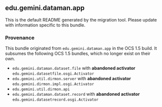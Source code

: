 
## edu.gemini.dataman.app

This is the default README generated by the migration tool. Please update with information specific to this bundle.

### Provenance

This bundle originated from `edu.gemini.dataman.app` in the OCS 1.5 build. It subsumes the following OCS 1.5 bundles, which no longer exist on their own.
 
- `edu.gemini.dataman.dataset.file` with **abandoned activator** `edu.gemini.datasetfile.osgi.Activator`
- `edu.gemini.util.dirmon.server` with **abandoned activator** `edu.gemini.dirmon.impl.osgi.Activator`
- `edu.gemini.util.dirmon.api`
- `edu.gemini.dataman.dataset.record` with **abandoned activator** `edu.gemini.datasetrecord.osgi.Activator`